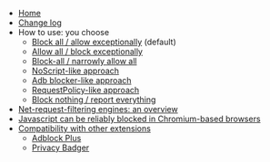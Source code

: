 - [Home](/gorhill/httpswitchboard/wiki)
- [Change log](/gorhill/httpswitchboard/wiki/Change-log)
- How to use: you choose
    - [Block all / allow exceptionally](/gorhill/httpswitchboard/wiki/How-to-use-HTTP-Switchboard:-Two-opposing-views#the-block-allallow-exceptionally-approach) (default)
    - [Allow all / block exceptionally](/gorhill/httpswitchboard/wiki/How-to-use-HTTP-Switchboard:-Two-opposing-views#the-allow-allblock-exceptionally-approach)
    - [Block-all / narrowly allow all](/gorhill/httpswitchboard/wiki/Block-all---narrowly-allow-all)
    - [NoScript-like approach](/gorhill/httpswitchboard/wiki/HTTP-Switchboard-as-NoScript)
    - [Adb blocker-like approach](/gorhill/httpswitchboard/wiki/HTTP-Switchboard-as-an-ad-blocker)
    - [RequestPolicy-like approach](/gorhill/httpswitchboard/wiki/HTTP-Switchboard-as-RequestPolicy)
    - [Block nothing / report everything](/gorhill/httpswitchboard/wiki/HTTP-Switchboard-as-a-mere-reporting-tool)
- [Net-request-filtering engines: an overview](/gorhill/httpswitchboard/wiki/Net-request-filtering:-overview)
- [Javascript can be reliably blocked in Chromium-based browsers](/gorhill/httpswitchboard/wiki/Blocking-javascript-execution-reliably-in-Chromium-based-browsers)
- [Compatibility with other extensions](/gorhill/httpswitchboard/wiki/Compatibility-with-various-Chromium-based-browsers-and-other-extensions)
    - [Adblock Plus](/gorhill/httpswitchboard/wiki/Compatibility-with-various-Chromium-based-browsers-and-other-extensions#adblock-plus)
    - [Privacy Badger](/gorhill/httpswitchboard/wiki/Compatibility-with-various-Chromium-based-browsers-and-other-extensions#privacy-badger)